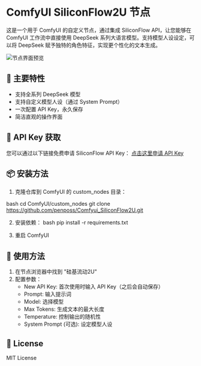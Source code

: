 # ComfyUI SiliconFlow2U 节点

这是一个用于 ComfyUI 的自定义节点，通过集成 SiliconFlow API，让您能够在 ComfyUI 工作流中直接使用 DeepSeek 系列大语言模型。支持模型人设设定，可以将 DeepSeek 赋予独特的角色特征，实现更个性化的文本生成。

![节点界面预览](https://github.com/user-attachments/assets/6b5782d0-e17f-44bd-aaea-1932d50132aa)

## 🎯 主要特性

- 支持全系列 DeepSeek 模型
- 支持自定义模型人设（通过 System Prompt）
- 一次配置 API Key，永久保存
- 简洁直观的操作界面

## 🔑 API Key 获取

您可以通过以下链接免费申请 SiliconFlow API Key：
[点击这里申请 API Key](https://cloud.siliconflow.cn/i/o9sYCl8W)

## 📦 安装方法

1. 克隆仓库到 ComfyUI 的 custom_nodes 目录：

bash
cd ComfyUI/custom_nodes
git clone https://github.com/penposs/Comfyui_SiliconFlow2U.git

2. 安装依赖：
bash
pip install -r requirements.txt

3. 重启 ComfyUI

## 🚀 使用方法

1. 在节点浏览器中找到 "硅基流动2U"
2. 配置参数：
   - New API Key: 首次使用时输入 API Key（之后会自动保存）
   - Prompt: 输入提示词
   - Model: 选择模型
   - Max Tokens: 生成文本的最大长度
   - Temperature: 控制输出的随机性
   - System Prompt (可选): 设定模型人设

## 📄 License

MIT License

